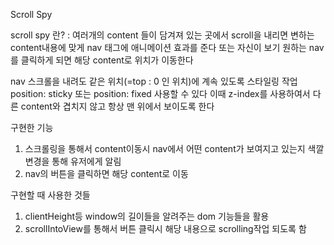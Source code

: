 Scroll Spy 

scroll spy 란? 
: 여러개의 content 들이 담겨져 있는 곳에서 scroll을 내리면 변하는 content내용에 맞게 nav 태그에 애니메이션 효과를 준다 또는 자신이 보기 원하는 nav를 클릭하게 되면 해당 content로 위치가 이동한다 

nav 스크롤을 내려도 같은 위치(=top : 0 인 위치)에 계속 있도록 스타일링 작업 
position: sticky 또는 position: fixed 사용할 수 있다 
이때 z-index를 사용하여서 다른 content와 겹치지 않고 항상 맨 위에서 보이도록 한다  


구현한 기능 
1. 스크롤링을 통해서 content이동시 nav에서 어떤 content가 보여지고 있는지 색깔 변경을 통해 유저에게 알림
2. nav의 버튼을 클릭하면 해당 content로 이동 

구현할 때 사용한 것들 
1. clientHeight등 window의 길이들을 알려주는 dom 기능들을 활용 
2. scrollIntoView를 통해서 버튼 클릭시 해당 내용으로  scrolling작업 되도록 함